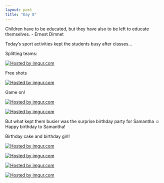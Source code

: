 ```yaml
---
layout: post
title: "Day 8"
---
```


Children have to be educated, but they have also to be left to educate themselves. - Ernest Dimnet  

Today’s sport activities kept the students busy after classes…

Splitting teams:

<a href="http://imgur.com/4Hy39cR"><img src="http://i.imgur.com/4Hy39cR.jpg" title="Hosted by imgur.com" /></a>

Free shots

<a href="http://imgur.com/RxZK3zO"><img src="http://i.imgur.com/RxZK3zO.jpg" title="Hosted by imgur.com" /></a>

Game on!

<a href="http://imgur.com/2cYmHZF"><img src="http://i.imgur.com/2cYmHZF.jpg" title="Hosted by imgur.com" /></a>

<a href="http://imgur.com/j9wKd1I"><img src="http://i.imgur.com/j9wKd1I.jpg" title="Hosted by imgur.com" /></a>

But what kept them busier was the surprise birthday party for Samantha ☺ Happy birthday to Samantha!

Birthday cake and birthday girl!

<a href="http://imgur.com/uExDi36"><img src="http://i.imgur.com/uExDi36.jpg" title="Hosted by imgur.com" /></a>

<a href="http://imgur.com/q05oSzg"><img src="http://i.imgur.com/q05oSzg.jpg?1" title="Hosted by imgur.com" /></a>

<a href="http://imgur.com/YNp7pga"><img src="http://i.imgur.com/YNp7pga.jpg" title="Hosted by imgur.com" /></a>

<a href="http://imgur.com/o68qgbm"><img src="http://i.imgur.com/o68qgbm.jpg" title="Hosted by imgur.com" /></a>

